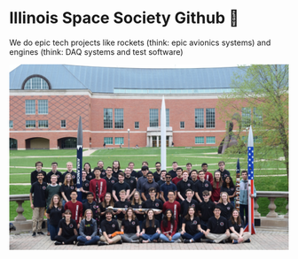 # Illinois Space Society Github 🚀

We do epic tech projects like rockets (think: epic avionics systems) and engines (think: DAQ systems and test software)

<p align="center">
  <img width="600" src="./ISS_Society_Photo.jpg">
</p>
